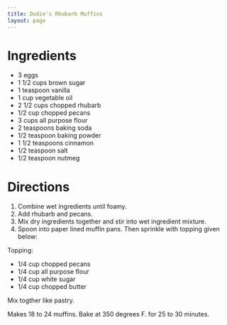 ```yaml
---
title: Dudie's Rhubarb Muffins
layout: page
---
```


# Ingredients

* 3 eggs
* 1 1/2 cups brown sugar
* 1 teaspoon vanilla
* 1 cup vegetable oil
* 2 1/2 cups chopped rhubarb
* 1/2 cup chopped pecans
* 3 cups all purpose flour
* 2 teaspoons baking soda
* 1/2 teaspoon baking powder
* 1 1/2 teaspoons cinnamon
* 1/2 teaspoon salt
* 1/2 teaspoon nutmeg

# Directions

1. Combine wet ingredients until foamy.
1. Add rhubarb and pecans.
1. Mix dry ingredients together and stir into wet ingredient mixture.
1. Spoon into paper lined muffin pans. Then sprinkle with topping given below:

Topping:
* 1/4 cup chopped pecans
* 1/4 cup all purpose flour
* 1/4 cup white sugar
* 1/4 cup chopped butter

Mix togther like pastry. 

Makes 18 to 24 muffins. Bake at 350 degrees F. for 25 to 30 minutes.
